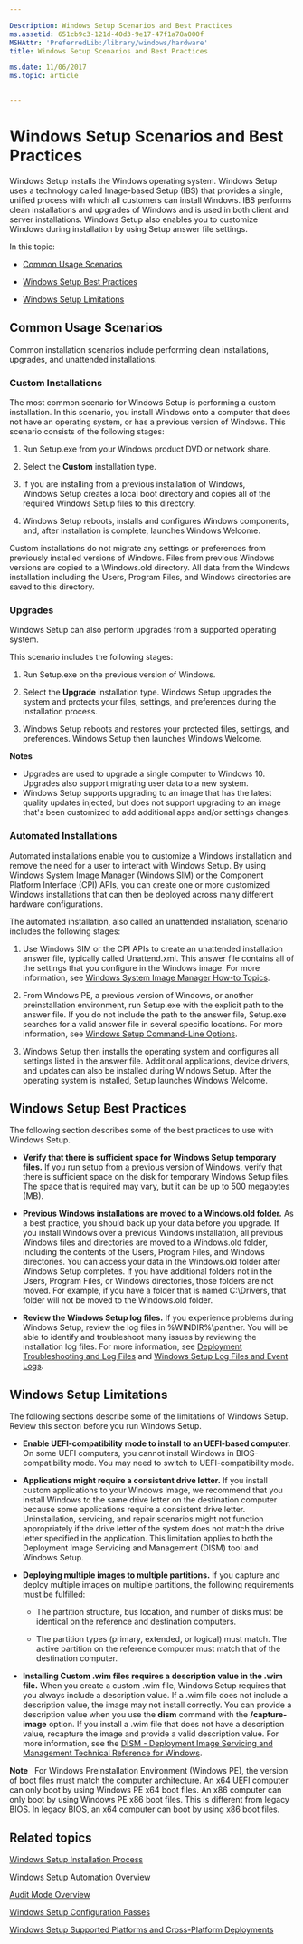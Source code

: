 ```yaml
---

Description: Windows Setup Scenarios and Best Practices
ms.assetid: 651cb9c3-121d-40d3-9e17-47f1a78a000f
MSHAttr: 'PreferredLib:/library/windows/hardware'
title: Windows Setup Scenarios and Best Practices

ms.date: 11/06/2017
ms.topic: article


---
```


# Windows Setup Scenarios and Best Practices


Windows Setup installs the Windows operating system. Windows Setup uses a technology called Image-based Setup (IBS) that provides a single, unified process with which all customers can install Windows. IBS performs clean installations and upgrades of Windows and is used in both client and server installations. Windows Setup also enables you to customize Windows during installation by using Setup answer file settings.

In this topic:

-   [Common Usage Scenarios](#commoninstallationscenarios)

-   [Windows Setup Best Practices](#bestpractices)

-   [Windows Setup Limitations](#limitations)

## <span id="CommonInstallationScenarios"></span><span id="commoninstallationscenarios"></span><span id="COMMONINSTALLATIONSCENARIOS"></span>Common Usage Scenarios


Common installation scenarios include performing clean installations, upgrades, and unattended installations.

### <span id="Custom_Installations"></span><span id="custom_installations"></span><span id="CUSTOM_INSTALLATIONS"></span>Custom Installations

The most common scenario for Windows Setup is performing a custom installation. In this scenario, you install Windows onto a computer that does not have an operating system, or has a previous version of Windows. This scenario consists of the following stages:

1.  Run Setup.exe from your Windows product DVD or network share.

2.  Select the **Custom** installation type.

3.  If you are installing from a previous installation of Windows, Windows Setup creates a local boot directory and copies all of the required Windows Setup files to this directory.

4.  Windows Setup reboots, installs and configures Windows components, and, after installation is complete, launches Windows Welcome.

Custom installations do not migrate any settings or preferences from previously installed versions of Windows. Files from previous Windows versions are copied to a \\Windows.old directory. All data from the Windows installation including the Users, Program Files, and Windows directories are saved to this directory.

### <span id="Upgrades"></span><span id="upgrades"></span><span id="UPGRADES"></span>Upgrades

Windows Setup can also perform upgrades from a supported operating system.

This scenario includes the following stages:

1.  Run Setup.exe on the previous version of Windows.

2.  Select the **Upgrade** installation type. Windows Setup upgrades the system and protects your files, settings, and preferences during the installation process.

3.  Windows Setup reboots and restores your protected files, settings, and preferences. Windows Setup then launches Windows Welcome.

**Notes**  
- Upgrades are used to upgrade a single computer to Windows 10. Upgrades also support migrating user data to a new system.
- Windows Setup supports upgrading to an image that has the latest quality updates injected, but does not support upgrading to an image that's been customized to add additional apps and/or settings changes. 
 

### <span id="Automated_Installations"></span><span id="automated_installations"></span><span id="AUTOMATED_INSTALLATIONS"></span>Automated Installations

Automated installations enable you to customize a Windows installation and remove the need for a user to interact with Windows Setup. By using Windows System Image Manager (Windows SIM) or the Component Platform Interface (CPI) APIs, you can create one or more customized Windows installations that can then be deployed across many different hardware configurations.

The automated installation, also called an unattended installation, scenario includes the following stages:

1.  Use Windows SIM or the CPI APIs to create an unattended installation answer file, typically called Unattend.xml. This answer file contains all of the settings that you configure in the Windows image. For more information, see [Windows System Image Manager How-to Topics](https://msdn.microsoft.com/library/windows/hardware/dn915116).

2.  From Windows PE, a previous version of Windows, or another preinstallation environment, run Setup.exe with the explicit path to the answer file. If you do not include the path to the answer file, Setup.exe searches for a valid answer file in several specific locations. For more information, see [Windows Setup Command-Line Options](windows-setup-command-line-options.md).

3.  Windows Setup then installs the operating system and configures all settings listed in the answer file. Additional applications, device drivers, and updates can also be installed during Windows Setup. After the operating system is installed, Setup launches Windows Welcome.

## <span id="BestPractices"></span><span id="bestpractices"></span><span id="BESTPRACTICES"></span> Windows Setup Best Practices


The following section describes some of the best practices to use with Windows Setup.

-   **Verify that there is sufficient space for Windows Setup temporary files.** If you run setup from a previous version of Windows, verify that there is sufficient space on the disk for temporary Windows Setup files. The space that is required may vary, but it can be up to 500 megabytes (MB).

-   **Previous Windows installations are moved to a Windows.old folder.** As a best practice, you should back up your data before you upgrade. If you install Windows over a previous Windows installation, all previous Windows files and directories are moved to a Windows.old folder, including the contents of the Users, Program Files, and Windows directories. You can access your data in the Windows.old folder after Windows Setup completes. If you have additional folders not in the Users, Program Files, or Windows directories, those folders are not moved. For example, if you have a folder that is named C:\\Drivers, that folder will not be moved to the Windows.old folder.

-   **Review the Windows Setup log files.** If you experience problems during Windows Setup, review the log files in %WINDIR%\\panther. You will be able to identify and troubleshoot many issues by reviewing the installation log files. For more information, see [Deployment Troubleshooting and Log Files](deployment-troubleshooting-and-log-files.md) and [Windows Setup Log Files and Event Logs](windows-setup-log-files-and-event-logs.md).

## <span id="Limitations"></span><span id="limitations"></span><span id="LIMITATIONS"></span> Windows Setup Limitations


The following sections describe some of the limitations of Windows Setup. Review this section before you run Windows Setup.

-   **Enable UEFI-compatibility mode to install to an UEFI-based computer**. On some UEFI computers, you cannot install Windows in BIOS-compatibility mode. You may need to switch to UEFI-compatibility mode.

-   **Applications might require a consistent drive letter.** If you install custom applications to your Windows image, we recommend that you install Windows to the same drive letter on the destination computer because some applications require a consistent drive letter. Uninstallation, servicing, and repair scenarios might not function appropriately if the drive letter of the system does not match the drive letter specified in the application. This limitation applies to both the Deployment Image Servicing and Management (DISM) tool and Windows Setup.

-   **Deploying multiple images to multiple partitions.** If you capture and deploy multiple images on multiple partitions, the following requirements must be fulfilled:

    -   The partition structure, bus location, and number of disks must be identical on the reference and destination computers.

    -   The partition types (primary, extended, or logical) must match. The active partition on the reference computer must match that of the destination computer.

-   **Installing Custom .wim files requires a description value in the .wim file.** When you create a custom .wim file, Windows Setup requires that you always include a description value. If a .wim file does not include a description value, the image may not install correctly. You can provide a description value when you use the **dism** command with the **/capture-image** option. If you install a .wim file that does not have a description value, recapture the image and provide a valid description value. For more information, see the [DISM - Deployment Image Servicing and Management Technical Reference for Windows](dism---deployment-image-servicing-and-management-technical-reference-for-windows.md).

**Note**  
For Windows Preinstallation Environment (Windows PE), the version of boot files must match the computer architecture. An x64 UEFI computer can only boot by using Windows PE x64 boot files. An x86 computer can only boot by using Windows PE x86 boot files. This is different from legacy BIOS. In legacy BIOS, an x64 computer can boot by using x86 boot files.

 

## <span id="related_topics"></span>Related topics


[Windows Setup Installation Process](windows-setup-installation-process.md)

[Windows Setup Automation Overview](windows-setup-automation-overview.md)

[Audit Mode Overview](audit-mode-overview.md)

[Windows Setup Configuration Passes](windows-setup-configuration-passes.md)

[Windows Setup Supported Platforms and Cross-Platform Deployments](windows-setup-supported-platforms-and-cross-platform-deployments.md)

 

 






